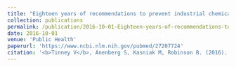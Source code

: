 ```yaml
---
title: "Eighteen years of recommendations to prevent industrial chemical incidents: Results and lessons learned of the U.S. Chemical Safety Board"
collection: publications
permalink: /publication/2016-10-01-Eighteen-years-of-recommendations-to-prevent-industrial-chemical-incidents:-Results-and-lessons-learned-of-the-U.S.-Chemical-Safety-Board
date: 2016-10-01
venue: 'Public Health'
paperurl: 'https://www.ncbi.nlm.nih.gov/pubmed/27207724'
citation: '<b>Tinney V</b>, Anenberg S, Kasniak M, Robinson B. (2016). &quot;Eighteen years of recommendations to prevent industrial chemical incidents: Results and lessons learned of the U.S. Chemical Safety Board.&quot; <i>Public Health</i>. 1(3).'
---
```

